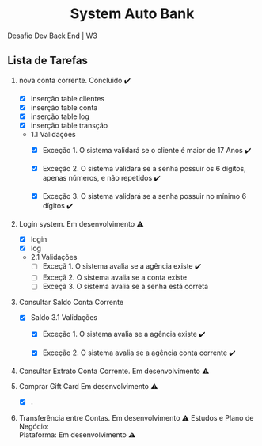 <h1 align="center"> System Auto Bank </h1>
<p align="justify"> Desafio Dev Back End | W3 </p>


## Lista de Tarefas
1. nova conta corrente. Concluido :heavy_check_mark:
    - [x] inserção table clientes
    - [x] inserção table conta
    - [x] inserção table log
    - [x] inserção table transção
    - 1.1 Validações 
        - [x] Exceção 1. O sistema validará se o cliente é maior de 17 Anos :heavy_check_mark:
        - [x] Exceção 2. O sistema validará se a senha possuir os 6 dígitos, apenas números, e não repetidos :heavy_check_mark:
        - [x] Exceção 3. O sistema validará se a senha possuir no mínimo 6 dígitos :heavy_check_mark:


2. Login system. Em desenvolvimento :warning:
    - [x] login
    - [x] log
    - 2.1 Validações
        - [ ] Exceçã 1. O sistema avalia se a agência existe :heavy_check_mark:
        - [ ] Exceçã 2. O sistema avalia se a conta existe
        - [ ] Exceçã 3. O sistema avalia se a senha está correta

3. Consultar Saldo Conta Corrente
    - [x] Saldo
        3.1 Validações
        - [x] Exceção 1. O sistema avalia se a agência existe  :heavy_check_mark:
        - [x] Exceção 2. O sistema avalia se a agência conta corrente  :heavy_check_mark:

    
4. Consultar Extrato Conta Corrente. Em desenvolvimento :warning: 

5. Comprar Gift Card Em desenvolvimento :warning:
    - [x]  . 

6. Transferência entre Contas. Em desenvolvimento :warning:
 Estudos e Plano de Negócio:  
 Plataforma: Em desenvolvimento :warning:
    



 
